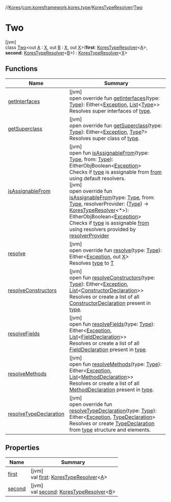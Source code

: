 //[Kores](../../../../index.md)/[com.koresframework.kores.type](../../index.md)/[KoresTypeResolver](../index.md)/[Two](index.md)

# Two

[jvm]\
class [Two](index.md)<out [A](index.md) : [X](index.md), out [B](index.md) : [X](index.md), out [X](index.md)>(**first**: [KoresTypeResolver](../index.md)<[A](index.md)>, **second**: [KoresTypeResolver](../index.md)<[B](index.md)>) : [KoresTypeResolver](../index.md)<[X](index.md)>

## Functions

| Name | Summary |
|---|---|
| [getInterfaces](get-interfaces.md) | [jvm]<br>open override fun [getInterfaces](get-interfaces.md)(type: [Type](https://docs.oracle.com/javase/8/docs/api/java/lang/reflect/Type.html)): Either<[Exception](https://kotlinlang.org/api/latest/jvm/stdlib/kotlin/-exception/index.html), [List](https://kotlinlang.org/api/latest/jvm/stdlib/kotlin.collections/-list/index.html)<[Type](https://docs.oracle.com/javase/8/docs/api/java/lang/reflect/Type.html)>><br>Resolves super interfaces of [type](get-interfaces.md). |
| [getSuperclass](get-superclass.md) | [jvm]<br>open override fun [getSuperclass](get-superclass.md)(type: [Type](https://docs.oracle.com/javase/8/docs/api/java/lang/reflect/Type.html)): Either<[Exception](https://kotlinlang.org/api/latest/jvm/stdlib/kotlin/-exception/index.html), [Type](https://docs.oracle.com/javase/8/docs/api/java/lang/reflect/Type.html)?><br>Resolves super class of [type](get-superclass.md). |
| [isAssignableFrom](../is-assignable-from.md) | [jvm]<br>open fun [isAssignableFrom](../is-assignable-from.md)(type: [Type](https://docs.oracle.com/javase/8/docs/api/java/lang/reflect/Type.html), from: [Type](https://docs.oracle.com/javase/8/docs/api/java/lang/reflect/Type.html)): EitherObjBoolean<[Exception](https://kotlinlang.org/api/latest/jvm/stdlib/kotlin/-exception/index.html)><br>Checks if [type](../is-assignable-from.md) is assignable from [from](../is-assignable-from.md) using default resolvers.<br>[jvm]<br>open override fun [isAssignableFrom](is-assignable-from.md)(type: [Type](https://docs.oracle.com/javase/8/docs/api/java/lang/reflect/Type.html), from: [Type](https://docs.oracle.com/javase/8/docs/api/java/lang/reflect/Type.html), resolverProvider: ([Type](https://docs.oracle.com/javase/8/docs/api/java/lang/reflect/Type.html)) -> [KoresTypeResolver](../index.md)<*>): EitherObjBoolean<[Exception](https://kotlinlang.org/api/latest/jvm/stdlib/kotlin/-exception/index.html)><br>Checks if [type](is-assignable-from.md) is assignable [from](is-assignable-from.md) using resolvers provided by [resolverProvider](is-assignable-from.md) |
| [resolve](resolve.md) | [jvm]<br>open override fun [resolve](resolve.md)(type: [Type](https://docs.oracle.com/javase/8/docs/api/java/lang/reflect/Type.html)): Either<[Exception](https://kotlinlang.org/api/latest/jvm/stdlib/kotlin/-exception/index.html), out [X](index.md)><br>Resolves [type](resolve.md) to [T](../index.md) |
| [resolveConstructors](../resolve-constructors.md) | [jvm]<br>open fun [resolveConstructors](../resolve-constructors.md)(type: [Type](https://docs.oracle.com/javase/8/docs/api/java/lang/reflect/Type.html)): Either<[Exception](https://kotlinlang.org/api/latest/jvm/stdlib/kotlin/-exception/index.html), [List](https://kotlinlang.org/api/latest/jvm/stdlib/kotlin.collections/-list/index.html)<[ConstructorDeclaration](../../../com.koresframework.kores.base/-constructor-declaration/index.md)>><br>Resolves or create a list of all [ConstructorDeclaration](../../../com.koresframework.kores.base/-constructor-declaration/index.md) present in [type](../resolve-constructors.md). |
| [resolveFields](../resolve-fields.md) | [jvm]<br>open fun [resolveFields](../resolve-fields.md)(type: [Type](https://docs.oracle.com/javase/8/docs/api/java/lang/reflect/Type.html)): Either<[Exception](https://kotlinlang.org/api/latest/jvm/stdlib/kotlin/-exception/index.html), [List](https://kotlinlang.org/api/latest/jvm/stdlib/kotlin.collections/-list/index.html)<[FieldDeclaration](../../../com.koresframework.kores.base/-field-declaration/index.md)>><br>Resolves or create a list of all [FieldDeclaration](../../../com.koresframework.kores.base/-field-declaration/index.md) present in [type](../resolve-fields.md). |
| [resolveMethods](../resolve-methods.md) | [jvm]<br>open fun [resolveMethods](../resolve-methods.md)(type: [Type](https://docs.oracle.com/javase/8/docs/api/java/lang/reflect/Type.html)): Either<[Exception](https://kotlinlang.org/api/latest/jvm/stdlib/kotlin/-exception/index.html), [List](https://kotlinlang.org/api/latest/jvm/stdlib/kotlin.collections/-list/index.html)<[MethodDeclaration](../../../com.koresframework.kores.base/-method-declaration/index.md)>><br>Resolves or create a list of all [MethodDeclaration](../../../com.koresframework.kores.base/-method-declaration/index.md) present in [type](../resolve-methods.md). |
| [resolveTypeDeclaration](resolve-type-declaration.md) | [jvm]<br>open override fun [resolveTypeDeclaration](resolve-type-declaration.md)(type: [Type](https://docs.oracle.com/javase/8/docs/api/java/lang/reflect/Type.html)): Either<[Exception](https://kotlinlang.org/api/latest/jvm/stdlib/kotlin/-exception/index.html), [TypeDeclaration](../../../com.koresframework.kores.base/-type-declaration/index.md)><br>Resolves or create [TypeDeclaration](../../../com.koresframework.kores.base/-type-declaration/index.md) from [type](resolve-type-declaration.md) structure and elements. |

## Properties

| Name | Summary |
|---|---|
| [first](first.md) | [jvm]<br>val [first](first.md): [KoresTypeResolver](../index.md)<[A](index.md)> |
| [second](second.md) | [jvm]<br>val [second](second.md): [KoresTypeResolver](../index.md)<[B](index.md)> |

